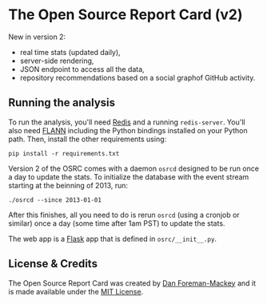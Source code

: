 The Open Source Report Card (v2)
================================

New in version 2:

* real time stats (updated daily),
* server-side rendering,
* JSON endpoint to access all the data,
* repository recommendations based on a social graphof GitHub activity.

Running the analysis
--------------------

To run the analysis, you'll need [Redis](http://redis.io) and a running
`redis-server`. You'll also need
[FLANN](http://www.cs.ubc.ca/~mariusm/index.php/FLANN/FLANN) including
the Python bindings installed on your Python path. Then, install the other
requirements using:

```
pip install -r requirements.txt
```

Version 2 of the OSRC comes with a daemon `osrcd` designed to be run once a day to update the
stats. To initialize the database with the event stream starting at the beinning of 2013, run:

```
./osrcd --since 2013-01-01
```

After this finishes, all you need to do is rerun `osrcd` (using a cronjob or similar) once a
day (some time after 1am PST) to update the stats.

The web app is a [Flask](http://flask.pocoo.org/) app that is defined in `osrc/__init__.py`.

License & Credits
-----------------

The Open Source Report Card was created by [Dan Foreman-Mackey](http://dan.iel.fm) and it is
made available under the [MIT License](https://github.com/dfm/osrc/blob/master/LICENSE).
